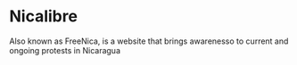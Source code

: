 <h1>Nicalibre</h1>

Also known as FreeNica, is a website that brings awarenesso to current and ongoing protests in Nicaragua
